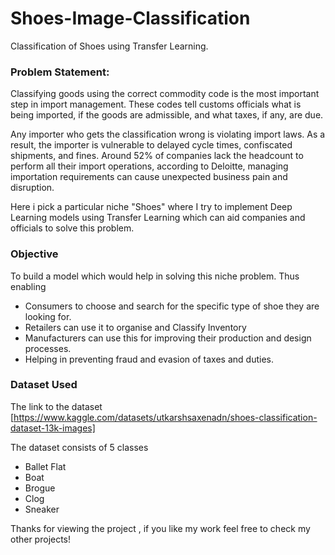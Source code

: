 # Shoes-Image-Classification 

Classification of Shoes using Transfer Learning.

### Problem Statement:
Classifying goods using the correct commodity code is the most important step in import management. These codes tell customs officials what is being imported, if the goods are admissible, and what taxes, if any, are due. 

Any importer who gets the classification wrong is violating import laws. As a result, the importer is vulnerable to delayed cycle times, confiscated shipments, and fines. Around 52% of companies lack the headcount to perform all their import operations, according to Deloitte, managing importation requirements can cause unexpected business pain and disruption.

Here i pick a particular niche "Shoes" where I try to implement Deep Learning models using Transfer Learning which can aid companies and officials to solve this problem. 


### Objective
To build a model which would help in solving this niche problem. Thus enabling
- Consumers to choose and search for the specific type of shoe they are looking for.
- Retailers can use it to organise and Classify Inventory
- Manufacturers can use this for improving their production and design processes.
- Helping in preventing fraud and evasion of taxes and duties.


### Dataset Used
The link to the dataset
[https://www.kaggle.com/datasets/utkarshsaxenadn/shoes-classification-dataset-13k-images]

The dataset consists of 5 classes
- Ballet Flat
- Boat
- Brogue
- Clog
- Sneaker

Thanks for viewing the project , if you like my work feel free to check my other projects!